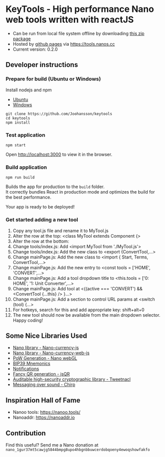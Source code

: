 # KeyTools - High performance Nano web tools written with reactJS
* Can be run from local file system offline by downloading [this zip package](https://github.com/Joohansson/keytools/raw/master/keytools.zip)
* Hosted by [github pages](https://github.com/Joohansson/keytools/tree/gh-pages) via https://tools.nanos.cc
* Current version: 0.2.0

## Developer instructions

### Prepare for build (Ubuntu or Windows)
Install nodejs and npm
* [Ubuntu](https://tecadmin.net/install-latest-nodejs-npm-on-ubuntu/)
* [Windows](https://www.guru99.com/download-install-node-js.html)

`git clone https://github.com/Joohansson/keytools`\
`cd keytools`\
`npm install`

### Test application

`npm start`

Open [http://localhost:3000](http://localhost:3000) to view it in the browser.

### Build application

`npm run build`

Builds the app for production to the `build` folder.<br>
It correctly bundles React in production mode and optimizes the build for the best performance.

Your app is ready to be deployed!

### Get started adding a new tool

1. Copy any tool.js file and rename it to MyTool.js
2. Alter the row at the top: <class MyTool extends Component {>
3. Alter the row at the bottom: <export default MyTool>
4. Change tools/index.js: Add <import MyTool from './MyTool.js'>
5. Change tools/index.js: Add the new class to <export {ConvertTool,...>
6. Change mainPage.js: Add the new class to <import { Start, Terms, ConvertTool,...>
7. Change mainPage.js: Add the new entry to <const tools = ['HOME', 'CONVERT',...>
8. Change mainPage.js: Add a tool dropdown title to <this.tools = ['0: HOME', '1: Unit Converter',...>
9. Change mainPage.js: Add tool at <{(active === 'CONVERT') && <ConvertTool {...this} /> }...>
10. Change mainPage.js: Add a section to control URL params at <switch (tool) {...>
11. For hotkeys, search for this and add appropriate key: shift+alt+0
12. The new tool should now be available from the main dropdown selector. Happy coding!

## Some Nice Libraries Used

* [Nano library - Nano-currency-js](https://github.com/marvinroger/nanocurrency-js)
* [Nano library - Nano-currency-web-js](https://github.com/numsu/nanocurrency-web-js)
* [PoW Generation - Nano webGL](https://github.com/numtel/nano-webgl-pow)
* [BIP39 Mnemonics](https://www.npmjs.com/package/bip39)
* [Notifications](https://github.com/fkhadra/react-toastify)
* [Fancy QR generation - jsQR](https://github.com/cozmo/jsQR)
* [Auditable high-security cryptographic library - Tweetnacl](https://tweetnacl.js.org/)
* [Messaging over sound - Chirp](https://developers.chirp.io/)

## Inspiration Hall of Fame

* Nanoo tools: https://nanoo.tools/
* Nanoaddr: https://nanoaddr.io

## Contribution

Find this useful? Send me a Nano donation at `nano_1gur37mt5cawjg5844bmpg8upo4hbgnbbuwcerdobqoeny4ewoqshowfakfo`
